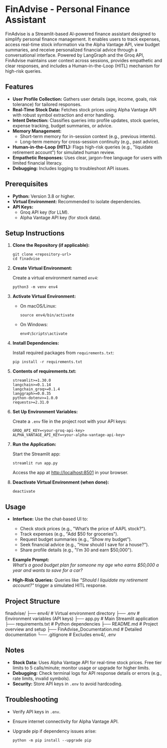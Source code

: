 # FinAdvise - Personal Finance Assistant

FinAdvise is a Streamlit-based AI-powered finance assistant designed to simplify personal finance management. It enables users to track expenses, access real-time stock information via the Alpha Vantage API, view budget summaries, and receive personalized financial advice through a conversational interface. Powered by LangGraph and the Groq API, FinAdvise maintains user context across sessions, provides empathetic and clear responses, and includes a Human-in-the-Loop (HITL) mechanism for high-risk queries.

## Features

- **User Profile Collection:** Gathers user details (age, income, goals, risk tolerance) for tailored responses.
- **Real-Time Stock Data:** Fetches stock prices using Alpha Vantage API with robust symbol extraction and error handling.
- **Intent Detection:** Classifies queries into profile updates, stock queries, expense tracking, budget summaries, or advice.
- **Memory Management:**
    - Short-term memory for in-session context (e.g., previous intents).
    - Long-term memory for cross-session continuity (e.g., past advice).
- **Human-in-the-Loop (HITL):** Flags high-risk queries (e.g., "liquidate retirement account") for simulated human review.
- **Empathetic Responses:** Uses clear, jargon-free language for users with limited financial literacy.
- **Debugging:** Includes logging to troubleshoot API issues.

## Prerequisites

- **Python:** Version 3.8 or higher.
- **Virtual Environment:** Recommended to isolate dependencies.
- **API Keys:**
    - Groq API key (for LLM).
    - Alpha Vantage API key (for stock data).

## Setup Instructions

1. **Clone the Repository (if applicable):**

    ```
    git clone <repository-url>
    cd finadvise
    ```

2. **Create Virtual Environment:**

    Create a virtual environment named `env4`:

    ```
    python3 -m venv env4
    ```

3. **Activate Virtual Environment:**

    - On macOS/Linux:

        ```
        source env4/bin/activate
        ```

    - On Windows:

        ```
        env4\Scripts\activate
        ```

4. **Install Dependencies:**

    Install required packages from `requirements.txt`:

    ```
    pip install -r requirements.txt
    ```

5. **Contents of requirements.txt:**

    ```
    streamlit>=1.30.0
    langchain>=0.1.14
    langchain_groq>=0.1.4
    langgraph>=0.0.35
    python-dotenv>=1.0.0
    requests>=2.31.0
    ```

6. **Set Up Environment Variables:**

    Create a `.env` file in the project root with your API keys:

    ```
    GROQ_API_KEY=<your-groq-api-key>
    ALPHA_VANTAGE_API_KEY=<your-alpha-vantage-api-key>
    ```

7. **Run the Application:**

    Start the Streamlit app:

    ```
    streamlit run app.py
    ```

    Access the app at [http://localhost:8501](http://localhost:8501) in your browser.

8. **Deactivate Virtual Environment (when done):**

    ```
    deactivate
    ```

## Usage

- **Interface:** Use the chat-based UI to:
    - Check stock prices (e.g., "What’s the price of AAPL stock?").
    - Track expenses (e.g., "Add $50 for groceries").
    - Request budget summaries (e.g., "Show my budget").
    - Seek financial advice (e.g., "How should I save for a house?").
    - Share profile details (e.g., "I’m 30 and earn $50,000").

- **Example Prompt:**  
  _What’s a good budget plan for someone my age who earns $50,000 a year and wants to save for a car?_

- **High-Risk Queries:** Queries like _"Should I liquidate my retirement account?"_ trigger a simulated HITL response.

## Project Structure
finadvise/
├── env4/ # Virtual environment directory
├── .env # Environment variables (API keys)
├── app.py # Main Streamlit application
├── requirements.txt # Python dependencies
├── README.md # Project overview and setup
├── FinAdvise_Documentation.md # Detailed documentation
└── .gitignore # Excludes env4/, .env


## Notes

- **Stock Data:** Uses Alpha Vantage API for real-time stock prices. Free tier limits to 5 calls/minute; monitor usage or upgrade for higher limits.
- **Debugging:** Check terminal logs for API response details or errors (e.g., rate limits, invalid symbols).
- **Security:** Store API keys in `.env` to avoid hardcoding.

## Troubleshooting

- Verify API keys in `.env`.
- Ensure internet connectivity for Alpha Vantage API.
- Upgrade pip if dependency issues arise:

    ```
    python -m pip install --upgrade pip
    ```

